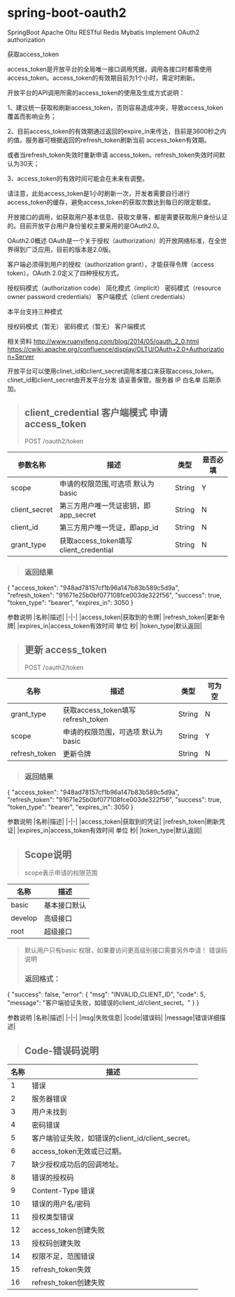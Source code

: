 # spring-boot-oauth2
SpringBoot  Apache Oltu  RESTful  Redis Mybatis  Implement OAuth2 authorization

获取access_token

access_token是开放平台的全局唯一接口调用凭据，调用各接口时都需使用access_token。access_token的有效期目前为1个小时，需定时刷新。

开放平台的API调用所需的access_token的使用及生成方式说明：

1、建议统一获取和刷新access_token，否则容易造成冲突，导致access_token覆盖而影响业务；

2、目前access_token的有效期通过返回的expire_in来传达，目前是3600秒之内的值。服务器可根据返回的refresh_token刷新当前 access_token有效期。

或者当refresh_token失效时重新申请 access_token。refresh_token失效时间默认为30天；

3、access_token的有效时间可能会在未来有调整。

请注意，此处access_token是1小时刷新一次，开发者需要自行进行access_token的缓存，避免access_token的获取次数达到每日的限定额度。

开放接口的调用，如获取用户基本信息、获取文章等，都是需要获取用户身份认证的。目前开放平台用户身份鉴权主要采用的是OAuth2.0。

OAuth2.0概述
OAuth是一个关于授权（authorization）的开放网络标准，在全世界得到广泛应用，目前的版本是2.0版。

客户端必须得到用户的授权（authorization grant），才能获得令牌（access token）。OAuth 2.0定义了四种授权方式。

授权码模式（authorization code）
简化模式（implicit）
密码模式（resource owner password credentials）
客户端模式（client credentials）

本平台支持三种模式

授权码模式（暂无）
密码模式（暂无）
客户端模式


相关资料
http://www.ruanyifeng.com/blog/2014/05/oauth_2_0.html
https://cwiki.apache.org/confluence/display/OLTU/OAuth+2.0+Authorization+Server

开放平台可以使用clinet_id和client_secret调用本接口来获取access_token。clinet_id和client_secret由开发平台分发 请妥善保管。服务器 IP 白名单 后期添加。


> ## client_credential 客户端模式 申请 access_token
> POST /oauth2/token
>
|参数名称|描述|类型|是否必填|
|-|-|-|-|
|scope|申请的权限范围,可选项 默认为basic|String|Y|
|client_secret|第三方用户唯一凭证密钥，即app_secret|String|N|
|client_id|第三方用户唯一凭证，即app_id|String|N|
|grant_type|获取access_token填写client_credential|String|N|
>
> ### 返回结果
>
{
    "access_token": "948ad78157cf1b96a147b83b589c5d9a",
    "refresh_token": "91671e25b0bf077108fce003de322f56",
    "success": true,
    "token_type": "bearer",
    "expires_in": 3050
}
>
参数说明
|名称|描述|
|-|-|
|access_token|获取到的令牌|
|refresh_token|更新令牌|
|expires_in|access_token有效时间 单位 秒|
|token_type|默认返回|
>
>
> ## 更新 access_token
> POST /oauth2/token
>
|名称|描述|类型|可为空|
|-|-|-|-|
|grant_type|获取access_token填写refresh_token|String|N|
|scope|申请的权限范围，可选项 默认为basic|String|Y|
|refresh_token|更新令牌|String|N|
>
> ### 返回结果
>
{
    "access_token": "948ad78157cf1b96a147b83b589c5d9a",
    "refresh_token": "91671e25b0bf077108fce003de322f56",
    "success": true,
    "token_type": "bearer",
    "expires_in": 3050
}
>
参数说明
|名称|描述|
|-|-|
|access_token|获取到的凭证|
|refresh_token|刷新凭证|
|expires_in|access_token有效时间 单位 秒|
|token_type|默认返回|
>
>
> ## Scope说明
> 
> scope表示申请的权限范围
>
|名称|描述|
|-|-|
|basic|基本接口默认|
|develop|高级接口|
|root|超级接口|
>
>默认用户只有basic 权限，如果要访问更高级别接口需要另外申请！
>错误码说明
> ### 返回格式：
{
    "success": false,
    "error": {
        "msg": "INVALID_CLIENT_ID",
        "code": 5,
        "message": "客户端验证失败，如错误的client_id/client_secret。"
    }
}
>
参数说明
|名称|描述|
|-|-|
|msg|失败信息|
|code|错误码|
|message|错误详细描述|
>
> ## Code-错误码说明
>
|名称|描述|
|-|-|
|1|错误|
|2|服务器错误|
|3|用户未找到|
|4|密码错误|
|5|客户端验证失败，如错误的client_id/client_secret。|
|6|access_token无效或已过期。|
|7|缺少授权成功后的回调地址。|
|8|错误的授权码|
|9|Content-Type 错误|
|10|错误的用户名/密码|
|11|授权类型错误|
|12|access_token创建失败|
|13|授权码创建失败|
|14|权限不足，范围错误|
|15|refresh_token失效|
|16|refresh_token创建失败|
